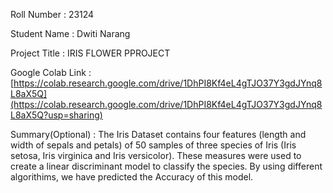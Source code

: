 Roll Number       :   23124

Student Name      :   Dwiti Narang

Project Title     :   IRIS FLOWER PPROJECT

Google Colab Link :   [https://colab.research.google.com/drive/1DhPI8Kf4eL4gTJO37Y3gdJYnq8L8aX5Q](https://colab.research.google.com/drive/1DhPI8Kf4eL4gTJO37Y3gdJYnq8L8aX5Q?usp=sharing)

Summary(Optional) :   The Iris Dataset contains four features (length and width of sepals and petals) of 50 samples of three species
                      of Iris (Iris setosa, Iris virginica and 
                      Iris versicolor). These measures were used to create a linear discriminant model to classify the species.
                      By using different algorithims, we have predicted the Accuracy of this model.
